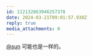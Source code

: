 ```yaml
---
id: 112132863946257378
date: 2024-03-21T09:01:57.938Z
reply: true
media_attachments: 0
---
```


[@sun](https://jiong.us/@sun) 可能也是一样的。

